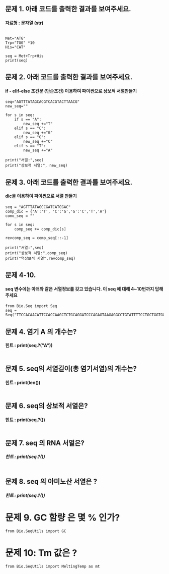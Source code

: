 
## 문제 1. 아래 코드를 출력한 결과를 보여주세요.
#### 자료형 : 문자열 (str)

```

Met="ATG"
Trp="TGG" *10
His="CAT"

seq = Met+Trp+His
print(seq)

```

## 문제 2. 아래 코드를 출력한 결과를 보여주세요.
#### if - elif-else 조건문 (단순조건) 이용하여 파이썬으로 상보적 서열만들기

``` 
seq="AGTTTATAGCACGTCACGTACTTAACG"  
new_seq=""

for s in seq:
    if s == "A":
        new_seq +="T"
    elif s == "C":
        new_seq +="G"
    elif s == "G":
        new_seq +="C"
    elif s == "T":
        new_seq +="A"
        
print("서열:",seq)
print("상보적 서열:", new_seq)

```


## 문제 3. 아래 코드를 출력한 결과를 보여주세요.
####  dic을 이용하여 파이썬으로 서열 만들기

```
seq = "AGTTTATAGCCGATCATCGAC"
comp_dic = {'A':'T', 'C':'G','G':'C','T','A'}
como_seq = ""

for s in seq:
    comp_seq += comp_dic[s]

revcomp_seq = comp_seq[::-1]

print("서열:",seq)
print("상보적 서열:",comp_seq)
print("역상보적 서열",revcomp_seq)
```


## 문제 4-10. 
#### seq 변수에는 아래와 같은 서열정보를 갖고 있습니다. 이 seq 에 대해 4~10번까지 답해주세요

```
from Bio.Seq import Seq
seq = Seq("TTCCACAACATTCCACCAAGCTCTGCAGGATCCCAGAGTAAGAGGCCTGTATTTTCCTGCTGGTGGCTCCAGTTCCGGAACAGTGAACCCTGTTCCGACTACTGCCTCACTCATCTCGTCAATCTTCTCGAGGATTGGGG")
```

## 문제 4. 염기  A 의 개수는? 
#### 힌트 : print(seq.?("A"))

```
```

## 문제 5. seq의 서열길이(총 염기서열)의 개수는?
#### 힌트 : print(len())
```
```

## 문제 6. seq의 상보적 서열은? 
#### 힌트 : print(seq.?())
```
```

## 문제 7. seq 의 RNA 서열은?
##### 힌트 : print(seq.?())
```
```

## 문제 8. seq 의 아미노산 서열은 ?
##### 힌트 : print(seq.?())



# 문제 9. GC 함량 은 몇 % 인가? 

```
from Bio.SeqUtils import GC
```


# 문제 10: Tm 값은 ? 
```
from Bio.SeqUtils import MeltingTemp as mt
```
